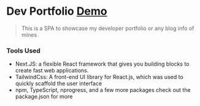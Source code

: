 # Dev Portfolio [Demo](#)

> This is a SPA to showcase my developer portfolio or any blog info of mines

### Tools Used
- Next.JS: a flexible React framework that gives you building blocks to create fast web applications.
- TailwindCss: A front-end UI library for React.js, which was used to quickly scaffold the user interface
- npm, TypeScript, nprogress, and a few more packages check out the package.json for more 